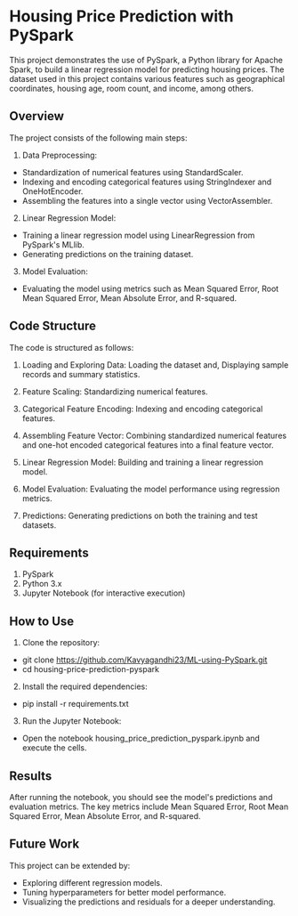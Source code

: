 # Housing Price Prediction with PySpark

This project demonstrates the use of PySpark, a Python library for Apache Spark, to build a linear regression model for predicting housing prices. The dataset used in this project contains various features such as geographical coordinates, housing age, room count, and income, among others.

## Overview
The project consists of the following main steps:

1. Data Preprocessing:

- Standardization of numerical features using StandardScaler.
- Indexing and encoding categorical features using StringIndexer and OneHotEncoder.
- Assembling the features into a single vector using VectorAssembler.

2. Linear Regression Model:

- Training a linear regression model using LinearRegression from PySpark's MLlib.
-  Generating predictions on the training dataset.

3. Model Evaluation:

- Evaluating the model using metrics such as Mean Squared Error, Root Mean Squared Error, Mean Absolute Error, and R-squared.

## Code Structure
The code is structured as follows:

1. Loading and Exploring Data: Loading the dataset and, Displaying sample records and summary statistics.

2. Feature Scaling: Standardizing numerical features.

3. Categorical Feature Encoding: Indexing and encoding categorical features.

4. Assembling Feature Vector: Combining standardized numerical features and one-hot encoded categorical features into a final feature vector.

5. Linear Regression Model: Building and training a linear regression model.

6. Model Evaluation: Evaluating the model performance using regression metrics.

7. Predictions: Generating predictions on both the training and test datasets.

## Requirements
1. PySpark
2. Python 3.x
3. Jupyter Notebook (for interactive execution)

## How to Use

1. Clone the repository:

- git clone https://github.com/Kavyagandhi23/ML-using-PySpark.git
- cd housing-price-prediction-pyspark

2. Install the required dependencies:

- pip install -r requirements.txt

3. Run the Jupyter Notebook:

- Open the notebook housing_price_prediction_pyspark.ipynb and execute the cells.

## Results
After running the notebook, you should see the model's predictions and evaluation metrics. The key metrics include Mean Squared Error, Root Mean Squared Error, Mean Absolute Error, and R-squared.

## Future Work
This project can be extended by:

- Exploring different regression models.
- Tuning hyperparameters for better model performance.
- Visualizing the predictions and residuals for a deeper understanding.







